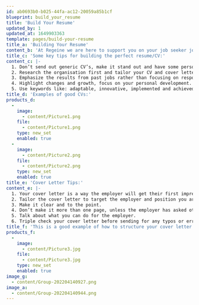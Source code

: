 ```yaml
---
id: ab0693b0-b025-44fa-ac12-20059a85b1cf
blueprint: build_your_resume
title: 'Build Your Resume'
updated_by: 1
updated_at: 1649903363
template: pages/build-your-resume
title_a: 'Building Your Resume'
content_b: 'At Regeine we are here to support you on your job seeker journey. Our expert consultants are available to offer tips and tricks into building the perfect CV and cover letter. We also offer a range of free resources you can download, or if you have any other questions you can give us a call and we will be happy to refer you to one of our consultants.'
title_c: 'Some key tips for building the perfect resume/CV:'
content_c: |-
  1. Don’t send out generic CV’s, make it stand out and have some personality!
  2. Research the organisation first and tailor your CV and cover letter to the requirements for the role.
  3. Emphasize the results from past jobs rather than focusing on responsibilities.
  4. Highlight changes and growth, focus on your personal development.
  5. Use keywords like: adaptable, innovative, implemented and achieved.
title_d: 'Examples of good CVs:'
products_d:
  -
    image:
      - content/Picture1.png
    file:
      - content/Picture1.png
    type: new_set
    enabled: true
  -
    image:
      - content/Picture2.png
    file:
      - content/Picture2.png
    type: new_set
    enabled: true
title_e: 'Cover Letter Tips:'
content_e: |-
  1. Your cover letter is a way the employer will get their first impression of you. It should highlight how well you communicate, a brief rundown of your experience/qualifications and show some personality.
  2. Tailor the cover letter to target the employer and position you are applying for.
  3. Make it clear and to the point.
  4. Don’t make it more than one page, unless the employer has asked otherwise.
  5. Talk about what you can do for the employer.
  6. Triple check your cover letter before sending for any typos or errors.
title_f: 'This is a good example of how to structure your cover letter:'
products_f:
  -
    image:
      - content/Picture3.jpg
    file:
      - content/Picture3.jpg
    type: new_set
    enabled: true
image_g:
  - content/Group-202204140927.png
image_a:
  - content/Group-202204140944.png
---
```

